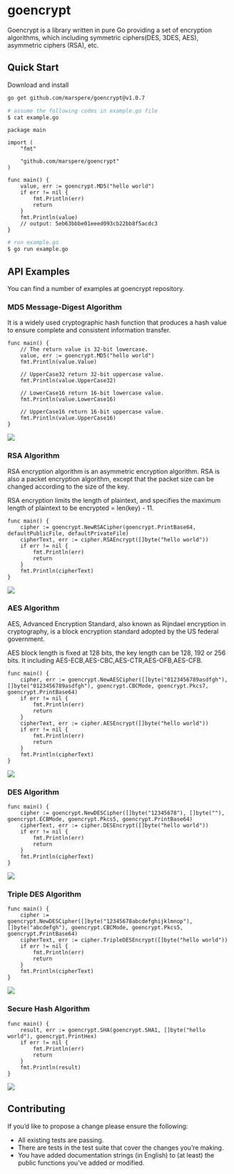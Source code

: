 # goencrypt

Goencrypt is a library written in pure Go providing a set of encryption algorithms, which including symmetric ciphers(DES, 3DES, AES), asymmetric ciphers (RSA), etc.

## Quick Start

Download and install

```bash
go get github.com/marspere/goencrypt@v1.0.7
```

```bash
# assume the following codes in example.go file
$ cat example.go
```

```
package main

import (
	"fmt"

	"github.com/marspere/goencrypt"
)

func main() {
	value, err := goencrypt.MD5("hello world")
	if err != nil {
		fmt.Println(err)
		return
	}
	fmt.Println(value)
	// output: 5eb63bbbe01eeed093cb22bb8f5acdc3
}
```

```bash
# run example.go
$ go run example.go
```

## API Examples

You can find a number of examples at goencrypt repository.

### MD5 Message-Digest Algorithm

It is a widely used cryptographic hash function that produces a hash value to ensure complete and consistent information transfer.

```
func main() {	
    // The return value is 32-bit lowercase.
    value, err := goencrypt.MD5("hello world")
    fmt.Println(value.Value)
    
    // UpperCase32 return 32-bit uppercase value.
    fmt.Println(value.UpperCase32)
    
    // LowerCase16 return 16-bit lowercase value.
    fmt.Println(value.LowerCase16)
    
    // UpperCase16 return 16-bit uppercase value.
    fmt.Println(value.UpperCase16)
}
```
![](image/md5.png)

### RSA Algorithm

RSA encryption algorithm is an asymmetric encryption algorithm. RSA is also a packet encryption algorithm, except that the packet size can be changed according to the size of the key.

RSA encryption limits the length of plaintext, and specifies the maximum length of plaintext to be encrypted = len(key) - 11.

```gotemplate
func main() {
	cipher := goencrypt.NewRSACipher(goencrypt.PrintBase64, defaultPublicFile, defaultPrivateFile)
	cipherText, err := cipher.RSAEncrypt([]byte("hello world"))
	if err != nil {
		fmt.Println(err)
		return
	}
	fmt.Println(cipherText)
}
```

![](image/rsa_encrypt.png)

### AES Algorithm

AES, Advanced Encryption Standard, also known as Rijndael encryption in cryptography, is a block encryption standard adopted by the US federal government.

AES block length is fixed at 128 bits, the key length can be 128, 192 or 256 bits. It including AES-ECB,AES-CBC,AES-CTR,AES-OFB,AES-CFB.

```gotemplate
func main() {
	cipher, err := goencrypt.NewAESCipher([]byte("0123456789asdfgh"), []byte("0123456789asdfgh"), goencrypt.CBCMode, goencrypt.Pkcs7, goencrypt.PrintBase64)
	if err != nil {
    	fmt.Println(err)
    	return
    }
	cipherText, err := cipher.AESEncrypt([]byte("hello world"))
	if err != nil {
		fmt.Println(err)
		return
	}
	fmt.Println(cipherText)
}
```

![](image/aes_encrypt.png)

### DES Algorithm

```gotemplate
func main() {
	cipher := goencrypt.NewDESCipher([]byte("12345678"), []byte(""), goencrypt.ECBMode, goencrypt.Pkcs5, goencrypt.PrintBase64)
	cipherText, err := cipher.DESEncrypt([]byte("hello world"))
	if err != nil {
		fmt.Println(err)
		return
	}
	fmt.Println(cipherText)
}
```

![](image/des_encrypt.png)

### Triple DES Algorithm

```gotemplate
func main() {
	cipher := goencrypt.NewDESCipher([]byte("12345678abcdefghijklmnop"), []byte("abcdefgh"), goencrypt.CBCMode, goencrypt.Pkcs5, goencrypt.PrintBase64)
	cipherText, err := cipher.TripleDESEncrypt([]byte("hello world"))
	if err != nil {
		fmt.Println(err)
		return
	}
	fmt.Println(cipherText)
}
```

![](image/triple_des_encrypt.png)

### Secure Hash Algorithm

```gotemplate
func main() {
	result, err := goencrypt.SHA(goencrypt.SHA1, []byte("hello world"), goencrypt.PrintHex)
	if err != nil {
		fmt.Println(err)
		return
	}
	fmt.Println(result)
}
```

![](image/sha1.png)

## Contributing

If you’d like to propose a change please ensure the following:

- All existing tests are passing.
- There are tests in the test suite that cover the changes you’re making.
- You have added documentation strings (in English) to (at least) the public functions you’ve added or modified.